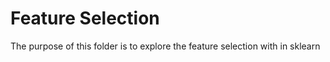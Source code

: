# Feature Selection

The purpose of this folder is to explore the feature selection with in sklearn
